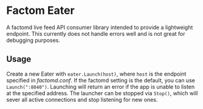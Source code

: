 # Factom Eater

A factomd live feed API consumer library intended to provide a lightweight endpoint. This currently does not handle errors well and is not great for debugging purposes. 

## Usage

Create a new Eater with `eater.Launch(host)`, where `host` is the endpoint specified in *factomd.conf*. If the factomd setting is the default, you can use `Launch(":8040")`. Launching will return an error if the app is unable to listen at the specified address. The launcher can be stopped via `Stop()`, which will sever all active connections and stop listening for new ones. 
